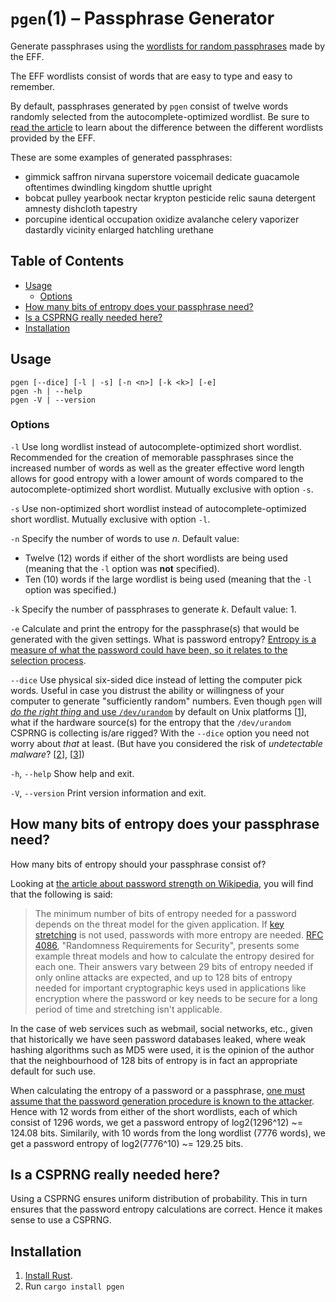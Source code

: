 # `pgen`(1) – Passphrase Generator

Generate passphrases using the [wordlists for random passphrases][EFFWL]
made by the EFF.

The EFF wordlists consist of words that are easy to type and easy to remember.

By default, passphrases generated by `pgen` consist of twelve words
randomly selected from the autocomplete-optimized wordlist. Be sure to
[read the article][EFFWL] to learn about the difference between the
different wordlists provided by the EFF.

These are some examples of generated passphrases:

 * gimmick saffron nirvana superstore voicemail dedicate guacamole oftentimes dwindling kingdom shuttle upright
 * bobcat pulley yearbook nectar krypton pesticide relic sauna detergent amnesty dishcloth tapestry
 * porcupine identical occupation oxidize avalanche celery vaporizer dastardly vicinity enlarged hatchling urethane

## Table of Contents

* [Usage](#usage)
  - [Options](#options)
* [How many bits of entropy does your passphrase need?](#how-many-bits-of-entropy-does-your-passphrase-need)
* [Is a CSPRNG really needed here?](#is-a-csprng-really-needed-here)
* [Installation](#installation)

## Usage

```
pgen [--dice] [-l | -s] [-n <n>] [-k <k>] [-e]
pgen -h | --help
pgen -V | --version
```

### Options

`-l` Use long wordlist instead of autocomplete-optimized short wordlist.
     Recommended for the creation of memorable passphrases since the
     increased number of words as well as the greater effective word
     length allows for good entropy with a lower amount of words
     compared to the autocomplete-optimized short wordlist.
     Mutually exclusive with option `-s`.

`-s` Use non-optimized short wordlist instead of autocomplete-optimized
     short wordlist. Mutually exclusive with option `-l`.

`-n` Specify the number of words to use *n*. Default value:

  * Twelve (12) words if either of the short wordlists are being used
    (meaning that the `-l` option was **not** specified).
  * Ten (10) words if the large wordlist is being used (meaning that
    the `-l` option was specified.)

`-k` Specify the number of passphrases to generate *k*. Default value: 1.

`-e` Calculate and print the entropy for the passphrase(s) that would be
     generated with the given settings. What is password entropy?
     [Entropy is a measure of what the password could have been, so it relates to the selection process](https://crypto.stackexchange.com/a/376).

`--dice` Use physical six-sided dice instead of letting the computer pick
words. Useful in case you distrust the ability or willingness of your
computer to generate "sufficiently random" numbers. Even though `pgen` will
[*do the right thing* and use `/dev/urandom`](https://sockpuppet.org/blog/2014/02/25/safely-generate-random-numbers/)
by default on Unix platforms \[[1](https://doc.rust-lang.org/rand/rand/index.html)\],
what if the hardware source(s) for the entropy that the `/dev/urandom`
CSPRNG is collecting is/are rigged? With the `--dice` option
you need not worry about *that* at least. (But have you considered
the risk of *undetectable malware*? \[[2](http://www.tomsitpro.com/articles/it_security-rootkit-computer_security-computer_security,2-147-3.html)\], \[[3](https://www.theregister.co.uk/2017/06/08/vxers_exploit_intels_amt_for_malwareoverlan/)\])

`-h`, `--help` Show help and exit.

`-V`, `--version` Print version information and exit.

## How many bits of entropy does your passphrase need?

How many bits of entropy should your passphrase consist of?

Looking at [the article about password strength on Wikipedia](https://en.wikipedia.org/wiki/Password_strength), you will find that the following is said:

> The minimum number of bits of entropy needed for a password depends
> on the threat model for the given application. If
> [key stretching](https://en.wikipedia.org/wiki/Key_stretching)
> is not used, passwords with more entropy are needed.
> [RFC 4086](https://tools.ietf.org/html/rfc4086), "Randomness Requirements
> for Security", presents some example threat models and how to calculate
> the entropy desired for each one. Their answers vary between 29 bits
> of entropy needed if only online attacks are expected, and up to 128 bits
> of entropy needed for important cryptographic keys used in applications
> like encryption where the password or key needs to be secure for a long
> period of time and stretching isn't applicable.

In the case of web services such as webmail, social networks, etc.,
given that historically we have seen password databases leaked, where
weak hashing algorithms such as MD5 were used, it is the opinion of the
author that the neighbourhood of 128 bits of entropy is in fact
an appropriate default for such use.

When calculating the entropy of a password or a passphrase,
[one must assume that the password generation procedure is known to the attacker](https://crypto.stackexchange.com/a/376).
Hence with 12 words from either of the short wordlists, each of which
consist of 1296 words, we get a password entropy of log2(1296^12) ~=
124.08 bits. Similarily, with 10 words from the long wordlist (7776 words),
we get a password entropy of log2(7776^10) ~= 129.25 bits.

## Is a CSPRNG really needed here?

Using a CSPRNG ensures uniform distribution of probability. This in turn
ensures that the password entropy calculations are correct. Hence it makes
sense to use a CSPRNG.

## Installation

1. [Install Rust](https://www.rust-lang.org/en-US/install.html).
2. Run `cargo install pgen`


[EFFWL]: https://www.eff.org/deeplinks/2016/07/new-wordlists-random-passphrases
